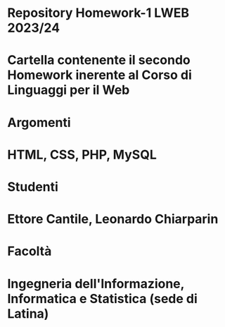 # Repository Homework-1 LWEB 2023/24
# Cartella contenente il secondo Homework inerente al Corso di Linguaggi per il Web

# Argomenti
# HTML, CSS, PHP, MySQL

# Studenti
# Ettore Cantile, Leonardo Chiarparin

# Facoltà
# Ingegneria dell'Informazione, Informatica e Statistica (sede di Latina)
